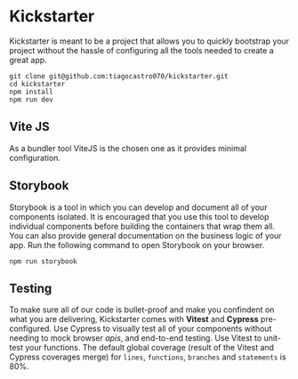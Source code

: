 # Kickstarter

Kickstarter is meant to be a project that allows you to quickly bootstrap your project without the hassle of configuring all the tools needed to create a great app.

```
git clone git@github.com:tiagocastro070/kickstarter.git
cd kickstarter
npm install
npm run dev
```

## Vite JS

As a bundler tool ViteJS is the chosen one as it provides minimal configuration.

## Storybook

Storybook is a tool in which you can develop and document all of your components isolated. It is encouraged that you use this tool to develop individual components before building the containers that wrap them all. You can also provide general documentation on the business logic of your app. Run the following command to open Storybook on your browser.

```
npm run storybook
```

## Testing

To make sure all of our code is bullet-proof and make you confindent on what you are delivering, Kickstarter comes with **Vitest** and **Cypress** pre-configured. Use Cypress to visually test all of your components without needing to mock browser _apis_, and end-to-end testing. Use Vitest to unit-test your functions. The default global coverage (result of the Vitest and Cypress coverages merge) for `lines`, `functions`, `branches` and `statements` is 80%.
